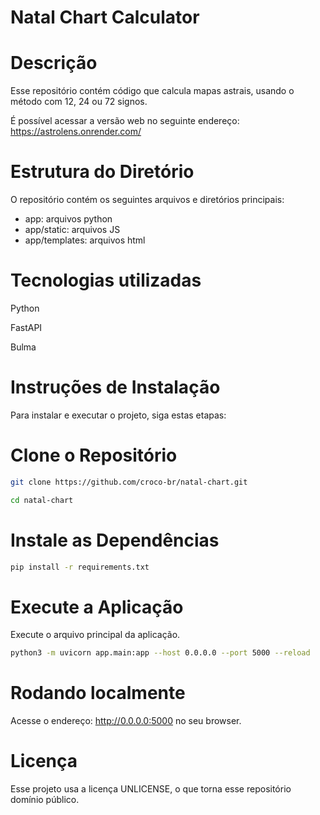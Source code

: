 # Natal Chart Calculator

# Descrição
Esse repositório contém código que calcula mapas astrais, usando o método com 12, 24 ou 72 signos.

É possível acessar a versão web no seguinte endereço: https://astrolens.onrender.com/

# Estrutura do Diretório
O repositório contém os seguintes arquivos e diretórios principais:
- app: arquivos python
- app/static: arquivos JS
- app/templates: arquivos html

# Tecnologias utilizadas
Python

FastAPI

Bulma

# Instruções de Instalação
Para instalar e executar o projeto, siga estas etapas:

# Clone o Repositório
```bash
git clone https://github.com/croco-br/natal-chart.git

cd natal-chart
```


# Instale as Dependências
```bash
pip install -r requirements.txt
```

# Execute a Aplicação
Execute o arquivo principal da aplicação. 

```bash
python3 -m uvicorn app.main:app --host 0.0.0.0 --port 5000 --reload
```

# Rodando localmente

Acesse o endereço: http://0.0.0.0:5000 no seu browser.


# Licença
Esse projeto usa a licença UNLICENSE, o que torna esse repositório domínio público.


